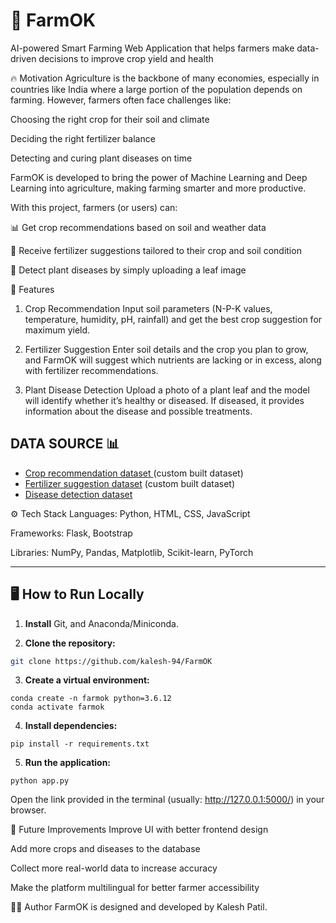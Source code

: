 # 🌾 FarmOK
AI-powered Smart Farming Web Application that helps farmers make data-driven decisions to improve crop yield and health


🔥 Motivation
Agriculture is the backbone of many economies, especially in countries like India where a large portion of the population depends on farming. However, farmers often face challenges like:

Choosing the right crop for their soil and climate

Deciding the right fertilizer balance

Detecting and curing plant diseases on time

FarmOK is developed to bring the power of Machine Learning and Deep Learning into agriculture, making farming smarter and more productive.

With this project, farmers (or users) can:

📊 Get crop recommendations based on soil and weather data

🌱 Receive fertilizer suggestions tailored to their crop and soil condition

🍂 Detect plant diseases by simply uploading a leaf image

📂 Features
1. Crop Recommendation
Input soil parameters (N-P-K values, temperature, humidity, pH, rainfall) and get the best crop suggestion for maximum yield.

2. Fertilizer Suggestion
Enter soil details and the crop you plan to grow, and FarmOK will suggest which nutrients are lacking or in excess, along with fertilizer recommendations.

3. Plant Disease Detection
Upload a photo of a plant leaf and the model will identify whether it’s healthy or diseased. If diseased, it provides information about the disease and possible treatments.

## DATA SOURCE 📊
- [Crop recommendation dataset ](https://www.kaggle.com/atharvaingle/crop-recommendation-dataset) (custom built dataset)
- [Fertilizer suggestion dataset](https://github.com/Gladiator07/Harvestify/blob/master/Data-processed/fertilizer.csv) (custom built dataset)
- [Disease detection dataset](https://www.kaggle.com/vipoooool/new-plant-diseases-dataset)

⚙️ Tech Stack
Languages: Python, HTML, CSS, JavaScript

Frameworks: Flask, Bootstrap

Libraries: NumPy, Pandas, Matplotlib, Scikit-learn, PyTorch



---

## 🖥️ How to Run Locally  

1. **Install** Git, and Anaconda/Miniconda.  

2. **Clone the repository:**  
```bash
git clone https://github.com/kalesh-94/FarmOK 
```

3. **Create a virtual environment:**
```
conda create -n farmok python=3.6.12
conda activate farmok
```

4. **Install dependencies:**
```
pip install -r requirements.txt
```

5. **Run the application:**
```
python app.py

```

Open the link provided in the terminal (usually: http://127.0.0.1:5000/) in your browser.


🔮 Future Improvements
Improve UI with better frontend design

Add more crops and diseases to the database

Collect more real-world data to increase accuracy

Make the platform multilingual for better farmer accessibility

👨‍💻 Author
FarmOK is designed and developed by Kalesh Patil.
